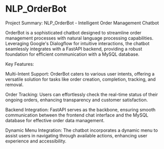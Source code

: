 # NLP_OrderBot

Project Summary: NLP_OrderBot - Intelligent Order Management Chatbot

OrderBot is a sophisticated chatbot designed to streamline order management processes with natural language processing capabilities. Leveraging Google's Dialogflow for intuitive interactions, the chatbot seamlessly integrates with a FastAPI backend, providing a robust foundation for efficient communication with a MySQL database.

Key Features:

Multi-Intent Support: OrderBot caters to various user intents, offering a versatile solution for tasks like order creation, completion, tracking, and removal.

Order Tracking: Users can effortlessly check the real-time status of their ongoing orders, enhancing transparency and customer satisfaction.

Backend Integration: FastAPI serves as the backbone, ensuring smooth communication between the frontend chat interface and the MySQL database for effective order data management.

Dynamic Menu Integration: The chatbot incorporates a dynamic menu to assist users in navigating through available actions, enhancing user experience and accessibility.
